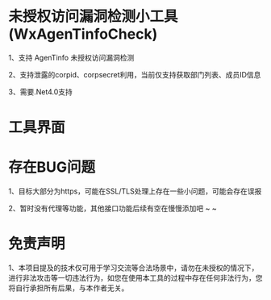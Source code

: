 #  未授权访问漏洞检测小工具(WxAgenTinfoCheck)

1、支持 AgenTinfo 未授权访问漏洞检测

2、支持泄露的corpid、corpsecret利用，当前仅支持获取部门列表、成员ID信息

3、需要.Net4.0支持 

# 工具界面



# 存在BUG问题

1、目标大部分为https，可能在SSL/TLS处理上存在一些小问题，可能会存在误报

2、暂时没有代理等功能，其他接口功能后续有空在慢慢添加吧 ~ ~

# 免责声明

1、本项目提及的技术仅可用于学习交流等合法场景中，请勿在未授权的情况下，进行非法攻击等一切违法行为，如您在使用本工具的过程中存在任何非法行为，您将自行承担所有后果，与本作者无关。
